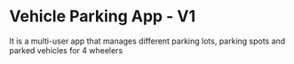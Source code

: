 # Vehicle Parking App - V1
It is a multi-user app that manages different parking lots, parking spots and parked vehicles for 4 wheelers